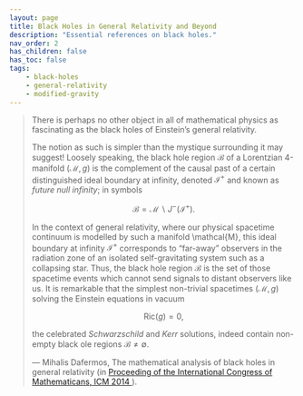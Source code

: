 ```yaml
---
layout: page
title: Black Holes in General Relativity and Beyond
description: "Essential references on black holes."
nav_order: 2
has_children: false
has_toc: false
tags:
    - black-holes
    - general-relativity
    - modified-gravity
---
```


> There is perhaps no other object in all of mathematical physics as fascinating as the black holes of Einstein’s general relativity.
> 
> The notion as such is simpler than the mystique surrounding it may suggest! Loosely speaking, the black hole region $\mathcal{B}$ of a Lorentzian 4-manifold $(\mathcal{M}, g)$ is the complement of the causal past of a certain distinguished ideal boundary at infinity, denoted $\mathcal{I}^+$ and known as _future null infinity_; in symbols
> 
> $$ \mathcal{B} = \mathcal{M} \backslash J^{−} (\mathcal{I}^ + ).$$
> 
> In the context of general relativity, where our physical spacetime continuum is modelled by such a manifold \mathcal{M}, this ideal boundary at infinity $\mathcal{I}^+$ corresponds to “far-away” observers in the radiation zone of an isolated self-gravitating system such as a collapsing star. Thus, the black hole region $\mathcal{B}$ is the set of those spacetime events which cannot send signals to distant observers like us.
> It is remarkable that the simplest non-trivial spacetimes $(\mathcal{M}, g)$ solving the Einstein equations in vacuum
> 
> $$ \mathrm{Ric}(g) = 0,$$
> 
> the celebrated _Schwarzschild_ and _Kerr_ solutions, indeed contain non-empty black ole regions $\mathcal{B} \neq \emptyset$.
> 
> — Mihalis Dafermos, The mathematical analysis of black holes in general relativity (in [Proceeding of the International Congress of Mathematicans, ICM 2014
](https://www.semanticscholar.org/paper/The-mathematical-analysis-of-black-holes-in-general-Dafermos/c0772ee6ff52c5138307c0a38c9e83dfb6523a07?utm_source=direct_link)).

